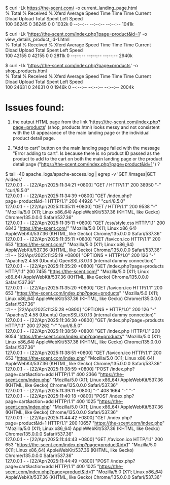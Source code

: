 $ curl -Lk https://the-scent.com/ -o current_landing_page.html  
  % Total    % Received % Xferd  Average Speed   Time    Time     Time  Current  
                                 Dload  Upload   Total   Spent    Left  Speed  
100 36245    0 36245    0     0  1032k      0 --:--:-- --:--:-- --:--:-- 1041k  
  
$ curl -Lk 'https://the-scent.com/index.php?page=product&id=1' -o view_details_product_id-1.html  
  % Total    % Received % Xferd  Average Speed   Time    Time     Time  Current  
                                 Dload  Upload   Total   Spent    Left  Speed  
100 42155    0 42155    0     0  2811k      0 --:--:-- --:--:-- --:--:-- 2940k  
  
$ curl -Lk 'https://the-scent.com/index.php?page=products' -o shop_products.html  
  % Total    % Received % Xferd  Average Speed   Time    Time     Time  Current  
                                 Dload  Upload   Total   Spent    Left  Speed  
100 24631    0 24631    0     0  1946k      0 --:--:-- --:--:-- --:--:-- 2004k  


# Issues found:  
1. the output HTML page from the link 'https://the-scent.com/index.php?page=products' (shop_products.html) looks messy and not consistent with the UI appearance of the main landing page or the individual product detail page.

2. "Add to cart" button on the main landing page failed with the message "Error adding to cart". Is because there is no product ID passed as the product to add to the cart on both the main landing page or the product detail page ("https://the-scent.com/index.php?page=product&id=1") ?

$ tail -40 apache_logs/apache-access.log | egrep -v 'GET \/images|GET \/videos'  
127.0.0.1 - - [22/Apr/2025:11:34:21 +0800] "GET / HTTP/1.1" 200 38950 "-" "curl/8.5.0"  
127.0.0.1 - - [22/Apr/2025:11:34:39 +0800] "GET /index.php?page=product&id=1 HTTP/1.1" 200 44926 "-" "curl/8.5.0"  
127.0.0.1 - - [22/Apr/2025:11:35:11 +0800] "GET / HTTP/1.1" 200 9538 "-" "Mozilla/5.0 (X11; Linux x86_64) AppleWebKit/537.36 (KHTML, like Gecko) Chrome/135.0.0.0 Safari/537.36"  
127.0.0.1 - - [22/Apr/2025:11:35:11 +0800] "GET /css/style.css HTTP/1.1" 200 6843 "https://the-scent.com/" "Mozilla/5.0 (X11; Linux x86_64) AppleWebKit/537.36 (KHTML, like Gecko) Chrome/135.0.0.0 Safari/537.36"  
127.0.0.1 - - [22/Apr/2025:11:35:11 +0800] "GET /favicon.ico HTTP/1.1" 200 653 "https://the-scent.com/" "Mozilla/5.0 (X11; Linux x86_64) AppleWebKit/537.36 (KHTML, like Gecko) Chrome/135.0.0.0 Safari/537.36"  
::1 - - [22/Apr/2025:11:35:19 +0800] "OPTIONS * HTTP/1.0" 200 126 "-" "Apache/2.4.58 (Ubuntu) OpenSSL/3.0.13 (internal dummy connection)"  
127.0.0.1 - - [22/Apr/2025:11:35:20 +0800] "GET /index.php?page=products HTTP/1.1" 200 7455 "https://the-scent.com/" "Mozilla/5.0 (X11; Linux x86_64) AppleWebKit/537.36 (KHTML, like Gecko) Chrome/135.0.0.0 Safari/537.36"  
127.0.0.1 - - [22/Apr/2025:11:35:20 +0800] "GET /favicon.ico HTTP/1.1" 200 653 "https://the-scent.com/index.php?page=products" "Mozilla/5.0 (X11; Linux x86_64) AppleWebKit/537.36 (KHTML, like Gecko) Chrome/135.0.0.0 Safari/537.36"  
::1 - - [22/Apr/2025:11:35:28 +0800] "OPTIONS * HTTP/1.0" 200 126 "-" "Apache/2.4.58 (Ubuntu) OpenSSL/3.0.13 (internal dummy connection)"  
127.0.0.1 - - [22/Apr/2025:11:36:30 +0800] "GET /index.php?page=products HTTP/1.1" 200 27262 "-" "curl/8.5.0"  
127.0.0.1 - - [22/Apr/2025:11:38:50 +0800] "GET /index.php HTTP/1.1" 200 8054 "https://the-scent.com/index.php?page=products" "Mozilla/5.0 (X11; Linux x86_64) AppleWebKit/537.36 (KHTML, like Gecko) Chrome/135.0.0.0 Safari/537.36"  
127.0.0.1 - - [22/Apr/2025:11:38:51 +0800] "GET /favicon.ico HTTP/1.1" 200 653 "https://the-scent.com/index.php" "Mozilla/5.0 (X11; Linux x86_64) AppleWebKit/537.36 (KHTML, like Gecko) Chrome/135.0.0.0 Safari/537.36"  
127.0.0.1 - - [22/Apr/2025:11:38:59 +0800] "POST /index.php?page=cart&action=add HTTP/1.1" 400 2366 "https://the-scent.com/index.php" "Mozilla/5.0 (X11; Linux x86_64) AppleWebKit/537.36 (KHTML, like Gecko) Chrome/135.0.0.0 Safari/537.36"  
127.0.0.1 - - [22/Apr/2025:11:39:11 +0800] "-" 408 1664 "-" "-"  
127.0.0.1 - - [22/Apr/2025:11:40:18 +0800] "POST /index.php?page=cart&action=add HTTP/1.1" 400 1025 "https://the-scent.com/index.php" "Mozilla/5.0 (X11; Linux x86_64) AppleWebKit/537.36 (KHTML, like Gecko) Chrome/135.0.0.0 Safari/537.36"  
127.0.0.1 - - [22/Apr/2025:11:44:42 +0800] "GET /index.php?page=product&id=1 HTTP/1.1" 200 10657 "https://the-scent.com/index.php" "Mozilla/5.0 (X11; Linux x86_64) AppleWebKit/537.36 (KHTML, like Gecko) Chrome/135.0.0.0 Safari/537.36"  
127.0.0.1 - - [22/Apr/2025:11:44:43 +0800] "GET /favicon.ico HTTP/1.1" 200 653 "https://the-scent.com/index.php?page=product&id=1" "Mozilla/5.0 (X11; Linux x86_64) AppleWebKit/537.36 (KHTML, like Gecko) Chrome/135.0.0.0 Safari/537.36"  
127.0.0.1 - - [22/Apr/2025:11:44:49 +0800] "POST /index.php?page=cart&action=add HTTP/1.1" 400 1025 "https://the-scent.com/index.php?page=product&id=1" "Mozilla/5.0 (X11; Linux x86_64) AppleWebKit/537.36 (KHTML, like Gecko) Chrome/135.0.0.0 Safari/537.36"  
  
